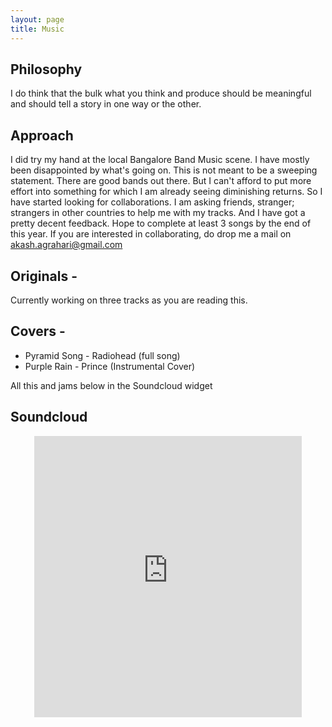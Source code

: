 ```yaml
---
layout: page
title: Music
---
```


## Philosophy
I do think that the bulk what you think and produce should be meaningful and should tell a story in one way or the other.

## Approach
I did try my hand at the local Bangalore Band Music scene. I have mostly been disappointed by what's going on. This is not meant to be a sweeping statement. There are good bands out there. But I can't afford to put more effort into something for which I am already seeing diminishing returns. So I have started looking for collaborations. I am asking friends, stranger; strangers in other countries to help me with my tracks. And I have got a pretty decent feedback. Hope to complete at least 3 songs by the end of this year. If you are interested in collaborating, do drop me a mail on akash.agrahari@gmail.com

## Originals - 
Currently working on three tracks as you are reading this.

## Covers - 
* Pyramid Song - Radiohead (full song)
* Purple Rain - Prince (Instrumental Cover)

All this and jams below in the Soundcloud widget

<!-- <p class="message"> -->
  <!-- I reently bought some recording equipment for my future home-studio. I always wanted to do that. You can find links to my Youtube and SoundCloud profile below and some recordings and performances. As of now you will mostly find my performances from my college. I will upload new material soon.	 -->
<!-- </p> -->
  <!-- Do give them a listen. If you like them you can <a href="https://www.youtube.com/user/classicguy1992?sub_confirmation=1" target="_blank">subscribe on Youtube</a> or <a href="https://soundcloud.com/akash-agrahari" target="_blank">follow me on SoundCloud</a>. -->


<!-- ## Youtube
 -->
<!-- <center><style>.embed-container { position: relative; padding-bottom: 56.25%; height: 0; overflow: hidden; max-width: 100%; } .embed-container iframe, .embed-container object, .embed-container embed { position: absolute; top: 0; left: 0; width: 100%; height: 100%; }</style><div class='embed-container'><iframe src='http://www.youtube.com/embed/lapT4Eq2GlM' frameborder='0' allowfullscreen></iframe></div></center> -->

## Soundcloud

<center><iframe width="85%" height="450" scrolling="no" frameborder="no" src="https://w.soundcloud.com/player/?url=https%3A//api.soundcloud.com/users/19872254&amp;auto_play=false&amp;hide_related=false&amp;show_comments=true&amp;show_user=true&amp;show_reposts=false&amp;visual=true"></iframe></center>
